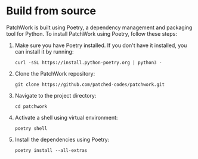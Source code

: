 # Build from source

PatchWork is built using Poetry, a dependency management and packaging tool for Python. To install PatchWork using Poetry, follow these steps:

1. Make sure you have Poetry installed. If you don't have it installed, you can install it by running:
   ```
   curl -sSL https://install.python-poetry.org | python3 -
   ```

3. Clone the PatchWork repository:
   ```
   git clone https://github.com/patched-codes/patchwork.git
   ```

4. Navigate to the project directory:
   ```
   cd patchwork
   ```

5. Activate a shell using virtual environment:
   ```
   poetry shell
   ```

6. Install the dependencies using Poetry:
   ```
   poetry install --all-extras
   ```
